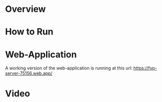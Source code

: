 # Overview

# How to Run

# Web-Application
A working version of the web-application is running at this url: https://fyp-server-75156.web.app/

# Video

